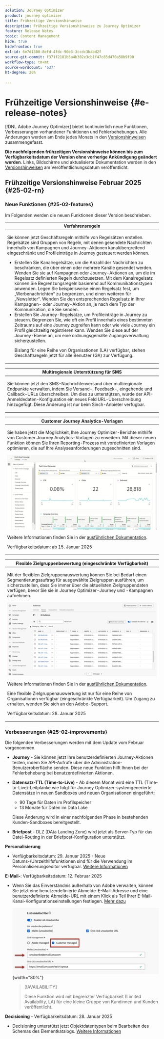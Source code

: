```yaml
---
solution: Journey Optimizer
product: journey optimizer
title: Frühzeitige Versionshinweise
description: Frühzeitige Versionshinweise zu Journey Optimizer
feature: Release Notes
topic: Content Management
hide: true
hidefromtoc: true
exl-id: 6e7d1300-8efd-4fdc-90e3-3ccdc3babd2f
source-git-commit: f371f2181b5a4b302e3cb1f47c85d470a58b9f90
workflow-type: tm+mt
source-wordcount: '637'
ht-degree: 26%

---
```


# Frühzeitige Versionshinweise {#e-release-notes}

[!DNL Adobe Journey Optimizer] bietet kontinuierlich neue Funktionen, Verbesserungen vorhandener Funktionen und Fehlerbehebungen. Alle Änderungen werden am Ende jedes Monats in den [Versionshinweisen](release-notes.md) zusammengefasst.

**Die nachfolgenden frühzeitigen Versionshinweise können bis zum Verfügbarkeitsdatum der Version ohne vorherige Ankündigung geändert werden**. Links, Bildschirme und aktualisierte Dokumentation werden in den [Versionshinweisen](release-notes.md) am Veröffentlichungsdatum veröffentlicht.

## Frühzeitige Versionshinweise Februar 2025 {#25-02-rn}

### Neue Funktionen {#25-02-features}

Im Folgenden werden die neuen Funktionen dieser Version beschrieben.

<table>
<thead>
<tr>
<th><strong>Verfahrensregeln</strong><br/></th>
</tr>
</thead>
<tbody>
<tr>
<td>
<p>Sie können jetzt Geschäftsregeln mithilfe von Regelsätzen erstellen. Regelsätze sind Gruppen von Regeln, mit denen gesendete Nachrichten innerhalb von Kampagnen und Journey-Aktionen kanalübergreifend eingeschränkt und Profileinträge in Journey gesteuert werden können.<p>
<p><ul><li>Erstellen Sie Kanalregelsätze, um die Anzahl der Nachrichten zu beschränken, die über einen oder mehrere Kanäle gesendet werden. Wenden Sie sie auf Kampagnen oder Journey-Aktionen an, um die im Regelsatz definierten Regeln durchzusetzen. Mit dem Kanalregelsatz können Sie Begrenzungsregeln basierend auf Kommunikationstypen anwenden. Legen Sie beispielsweise einen Regelsatz fest, um „Werbenachrichten“ zu begrenzen, und einen weiteren für „Newsletter“. Wenden Sie den entsprechenden Regelsatz in Ihrer Kampagnen- oder Journey-Aktion an, je nach dem Typ der Kommunikation, die Sie senden.</li>
<li> Erstellen Sie Journey-Regelsätze, um Profileinträge in Journey zu steuern. Begrenzen Sie, wie oft ein Profil innerhalb eines bestimmten Zeitraums auf eine Journey zugreifen kann oder wie viele Journey ein Profil gleichzeitig registrieren kann. Wenden Sie diese auf der Journey-Ebene an, um eine ordnungsgemäße Zugangsverwaltung sicherzustellen.</li></p>
<p>Bislang für eine Reihe von Organisationen (LA) verfügbar, stehen Geschäftsregeln jetzt für alle Benutzer (GA) zur Verfügung.</p>
<!--p>For more information, refer to the <a href="../configuration/business-rules.md">detailed documentation</a>.</p-->
</td>
</tr>
</tbody>
</table>

<table>
<thead>
<tr>
<th><strong>Multiregionale Unterstützung für SMS</strong><br/></th>
</tr>
</thead>
<tbody>
<tr>
<td>
<p>Sie können jetzt den SMS-Nachrichtenversand über multiregionale Endpunkte verwalten, indem Sie Versand-, Feedback-, eingehende und Callback-URLs überschreiben. Um dies zu unterstützen, wurde der API-Anmeldedaten-Konfiguration ein neues Feld URL-Überschreibung hinzugefügt. Diese Änderung ist nur beim Sinch-Anbieter verfügbar.</p>
<!--p>For more information, refer to the <a href="../configuration/business-rules.md">detailed documentation</a>.</p-->
</td>
</tr>
</tbody>
</table>


<table>
<thead>
<tr>
<th><strong>Customer Journey Analytics-Vorlagen</strong><br/></th>
</tr>
</thead>
<tbody>
<tr>
<td>
<p>Sie haben jetzt die Möglichkeit, Ihre Journey Optimizer-Berichte mithilfe von Customer Journey Analytics-Vorlagen zu erweitern. Mit dieser neuen Funktion können Sie Ihren Reporting-Prozess mit vordefinierten Vorlagen optimieren, die auf Ihre Analyseanforderungen zugeschnitten sind.
</p>
<img src="assets/do-not-localize/cja-templates.gif">
<p>Weitere Informationen finden Sie in der <a href="../reports/report-cja-manage.md#cja-template">ausführlichen Dokumentation</a>.</p>
<p>Verfügbarkeitsdatum: ab 15. Januar 2025</p>
</tr>
</tbody>
</table>

<table>
<thead>
<tr>
<th><strong>Flexible Zielgruppenbewertung (eingeschränkte Verfügbarkeit)</strong><br/></th>
</tr>
</thead>
<tbody>
<tr>
<td>
<p>Mit der flexiblen Zielgruppenauswertung können Sie bei Bedarf einen Segmentierungsauftrag für ausgewählte Zielgruppen ausführen, um sicherzustellen, dass Sie immer über die aktuellsten Zielgruppendaten verfügen, bevor Sie sie in Journey Optimizer-Journey und -Kampagnen aufnehmen.</p>
<img src="assets/do-not-localize/flexible-audience.gif">
<p>Weitere Informationen finden Sie in der <a href="../audience/about-audiences.md#flexible">ausführlichen Dokumentation</a>.</p>
<p> Eine flexible Zielgruppenauswertung ist nur für eine Reihe von Organisationen verfügbar (eingeschränkte Verfügbarkeit). Um Zugang zu erhalten, wenden Sie sich an den Adobe-Support.</p>
<p>Verfügbarkeitsdatum: 28. Januar 2025</p>
</tr>
</tbody>
</table>


### Verbesserungen {#25-02-improvements}

Die folgenden Verbesserungen werden mit dem Update vom Februar vorgenommen.

* **Journey** - Sie können jetzt Ihre benutzerdefinierten Journey-Aktionen testen, indem Sie API-Aufrufe über die Administration-Benutzeroberfläche senden. Diese neue Funktion hilft Ihnen bei der Fehlerbehebung bei benutzerdefinierten Aktionen.

* **Datensatz-TTL (Time-to-Live)** - Ab diesem Monat wird eine TTL (Time-to-Live)-Leitplanke wie folgt für Journey Optimizer-systemgenerierte Datensätze in neuen Sandboxes und neuen Organisationen eingeführt:

   * 90 Tage für Daten im Profilspeicher
   * 13 Monate für Daten im Data Lake

  Diese Änderung wird in einer nachfolgenden Phase in bestehenden Kunden-Sandboxes bereitgestellt.

<!--* **Playbooks** - You can now create and publish your own Use Case Playbooks in Journey Optimizer.-->

* **Briefpost** - DLZ (DAta Landing Zone) wird jetzt als Server-Typ für das Datei-Routing in der Briefpost-Konfiguration unterstützt.

**Personalisierung**

<!--
* The personalization editor has been enhanced with new capabilities such as Auto-complete, Search, and filtering options. You can also show or hide deprecated attributes.-->

* Verfügbarkeitsdatum: 29. Januar 2025 - Neue Datums-/Uhrzeithilfsfunktionen sind für die Verwendung im Personalisierungseditor verfügbar. [Weitere Informationen](../personalization/functions/dates.md)

**E-Mail-**: Verfügbarkeitsdatum: 12. Februar 2025

* Wenn Sie das Einverständnis außerhalb von Adobe verwalten, können Sie jetzt eine benutzerdefinierte Abmelde-E-Mail-Adresse und eine benutzerdefinierte Abmelde-URL mit einem Klick als Teil Ihrer E-Mail-Kanal-Konfigurationseinstellungen festlegen. [Mehr dazu](../email/list-unsubscribe.md#custom-managed)

  ![](../email/assets/surface-list-unsubscribe-custom.png){width="80%"}

  >[!AVAILABILITY]
  >
  >Diese Funktion wird mit begrenzter Verfügbarkeit (Limited Availability, LA) für eine kleine Gruppe von Kundinnen und Kunden veröffentlicht.

**Decisioning** - Verfügbarkeitsdatum: 28. Januar 2025

* Decisioning unterstützt jetzt Objektdatentypen beim Bearbeiten des Schemas des Elementkatalogs. [Weitere Informationen](../experience-decisioning/catalogs.md)